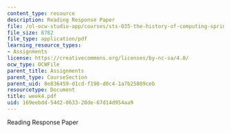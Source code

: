 ```yaml
---
content_type: resource
description: Reading Response Paper
file: /ol-ocw-studio-app/courses/sts-035-the-history-of-computing-spring-2004/169eebdd54d2063320de67d14d954aa9_week4.pdf
file_size: 8782
file_type: application/pdf
learning_resource_types:
- Assignments
license: https://creativecommons.org/licenses/by-nc-sa/4.0/
ocw_type: OCWFile
parent_title: Assignments
parent_type: CourseSection
parent_uid: 8e836459-d1cd-f190-d0c4-1a7b25809ceb
resourcetype: Document
title: week4.pdf
uid: 169eebdd-54d2-0633-20de-67d14d954aa9
---
```

Reading Response Paper